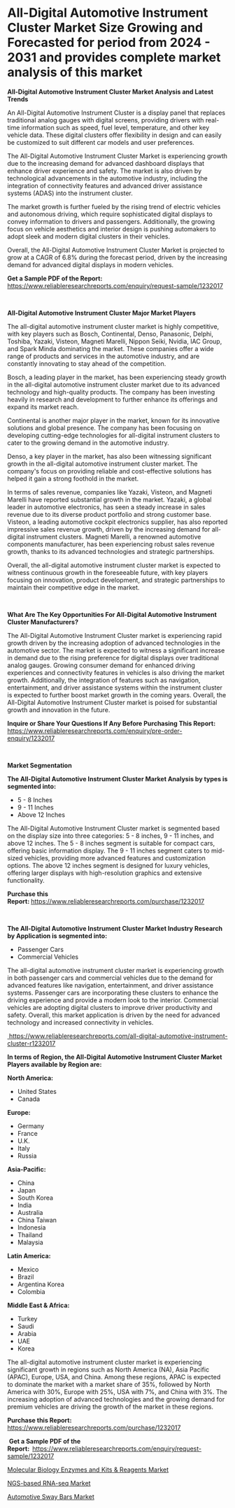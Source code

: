 <p><h1>All-Digital Automotive Instrument Cluster Market Size Growing and Forecasted for period from 2024 - 2031 and provides complete market analysis of this market</h1></p><p><strong>All-Digital Automotive Instrument Cluster Market Analysis and Latest Trends</strong></p>
<p><p>An All-Digital Automotive Instrument Cluster is a display panel that replaces traditional analog gauges with digital screens, providing drivers with real-time information such as speed, fuel level, temperature, and other key vehicle data. These digital clusters offer flexibility in design and can easily be customized to suit different car models and user preferences.</p><p>The All-Digital Automotive Instrument Cluster Market is experiencing growth due to the increasing demand for advanced dashboard displays that enhance driver experience and safety. The market is also driven by technological advancements in the automotive industry, including the integration of connectivity features and advanced driver assistance systems (ADAS) into the instrument cluster.</p><p>The market growth is further fueled by the rising trend of electric vehicles and autonomous driving, which require sophisticated digital displays to convey information to drivers and passengers. Additionally, the growing focus on vehicle aesthetics and interior design is pushing automakers to adopt sleek and modern digital clusters in their vehicles.</p><p>Overall, the All-Digital Automotive Instrument Cluster Market is projected to grow at a CAGR of 6.8% during the forecast period, driven by the increasing demand for advanced digital displays in modern vehicles.</p></p>
<p><strong>Get a Sample PDF of the Report:&nbsp;</strong> <a href="https://www.reliableresearchreports.com/enquiry/request-sample/1232017">https://www.reliableresearchreports.com/enquiry/request-sample/1232017</a></p>
<p>&nbsp;</p>
<p><strong>All-Digital Automotive Instrument Cluster Major Market Players</strong></p>
<p><p>The all-digital automotive instrument cluster market is highly competitive, with key players such as Bosch, Continental, Denso, Panasonic, Delphi, Toshiba, Yazaki, Visteon, Magneti Marelli, Nippon Seiki, Nvidia, IAC Group, and Spark Minda dominating the market. These companies offer a wide range of products and services in the automotive industry, and are constantly innovating to stay ahead of the competition.</p><p>Bosch, a leading player in the market, has been experiencing steady growth in the all-digital automotive instrument cluster market due to its advanced technology and high-quality products. The company has been investing heavily in research and development to further enhance its offerings and expand its market reach.</p><p>Continental is another major player in the market, known for its innovative solutions and global presence. The company has been focusing on developing cutting-edge technologies for all-digital instrument clusters to cater to the growing demand in the automotive industry.</p><p>Denso, a key player in the market, has also been witnessing significant growth in the all-digital automotive instrument cluster market. The company's focus on providing reliable and cost-effective solutions has helped it gain a strong foothold in the market.</p><p>In terms of sales revenue, companies like Yazaki, Visteon, and Magneti Marelli have reported substantial growth in the market. Yazaki, a global leader in automotive electronics, has seen a steady increase in sales revenue due to its diverse product portfolio and strong customer base. Visteon, a leading automotive cockpit electronics supplier, has also reported impressive sales revenue growth, driven by the increasing demand for all-digital instrument clusters. Magneti Marelli, a renowned automotive components manufacturer, has been experiencing robust sales revenue growth, thanks to its advanced technologies and strategic partnerships.</p><p>Overall, the all-digital automotive instrument cluster market is expected to witness continuous growth in the foreseeable future, with key players focusing on innovation, product development, and strategic partnerships to maintain their competitive edge in the market.</p></p>
<p>&nbsp;</p>
<p><strong>What Are The Key Opportunities For All-Digital Automotive Instrument Cluster Manufacturers?</strong></p>
<p><p>The All-Digital Automotive Instrument Cluster market is experiencing rapid growth driven by the increasing adoption of advanced technologies in the automotive sector. The market is expected to witness a significant increase in demand due to the rising preference for digital displays over traditional analog gauges. Growing consumer demand for enhanced driving experiences and connectivity features in vehicles is also driving the market growth. Additionally, the integration of features such as navigation, entertainment, and driver assistance systems within the instrument cluster is expected to further boost market growth in the coming years. Overall, the All-Digital Automotive Instrument Cluster market is poised for substantial growth and innovation in the future.</p></p>
<p><strong>Inquire or Share Your Questions If Any Before Purchasing This Report:</strong> <a href="https://www.reliableresearchreports.com/enquiry/pre-order-enquiry/1232017">https://www.reliableresearchreports.com/enquiry/pre-order-enquiry/1232017</a></p>
<p>&nbsp;</p>
<p><strong>Market Segmentation</strong></p>
<p><strong>The All-Digital Automotive Instrument Cluster Market Analysis by types is segmented into:</strong></p>
<p><ul><li>5 - 8 Inches</li><li>9 - 11 Inches</li><li>Above 12 Inches</li></ul></p>
<p><p>The All-Digital Automotive Instrument Cluster market is segmented based on the display size into three categories: 5 - 8 inches, 9 - 11 inches, and above 12 inches. The 5 - 8 inches segment is suitable for compact cars, offering basic information display. The 9 - 11 inches segment caters to mid-sized vehicles, providing more advanced features and customization options. The above 12 inches segment is designed for luxury vehicles, offering larger displays with high-resolution graphics and extensive functionality.</p></p>
<p><strong>Purchase this Report:&nbsp;</strong><a href="https://www.reliableresearchreports.com/purchase/1232017">https://www.reliableresearchreports.com/purchase/1232017</a></p>
<p>&nbsp;</p>
<p><strong>The All-Digital Automotive Instrument Cluster Market Industry Research by Application is segmented into:</strong></p>
<p><ul><li>Passenger Cars</li><li>Commercial Vehicles</li></ul></p>
<p><p>The all-digital automotive instrument cluster market is experiencing growth in both passenger cars and commercial vehicles due to the demand for advanced features like navigation, entertainment, and driver assistance systems. Passenger cars are incorporating these clusters to enhance the driving experience and provide a modern look to the interior. Commercial vehicles are adopting digital clusters to improve driver productivity and safety. Overall, this market application is driven by the need for advanced technology and increased connectivity in vehicles.</p></p>
<p><a href="https://www.reliableresearchreports.com/all-digital-automotive-instrument-cluster-r1232017">&nbsp;https://www.reliableresearchreports.com/all-digital-automotive-instrument-cluster-r1232017</a></p>
<p><strong>In terms of Region, the All-Digital Automotive Instrument Cluster Market Players available by Region are:</strong></p>
<p>
    <p> <strong> North America: </strong>
        <ul>
            <li>United States</li>
            <li>Canada</li>
        </ul>
        </p> 
    <p> <strong> Europe: </strong>
        <ul>
            <li>Germany</li>
            <li>France</li>
            <li>U.K.</li>
            <li>Italy</li>
            <li>Russia</li>
        </ul>
        </p> 
    <p> <strong> Asia-Pacific: </strong>
        <ul>
            <li>China</li>
            <li>Japan</li>
            <li>South Korea</li>
            <li>India</li>
            <li>Australia</li>
            <li>China Taiwan</li>
            <li>Indonesia</li>
            <li>Thailand</li>
            <li>Malaysia</li>
        </ul>
        </p> 
    <p> <strong> Latin America: </strong>
        <ul>
            <li>Mexico</li>
            <li>Brazil</li>
            <li>Argentina Korea</li>
            <li>Colombia</li>
        </ul>
        </p> 
    <p> <strong> Middle East & Africa: </strong>
        <ul>
            <li>Turkey</li>
            <li>Saudi</li>
            <li>Arabia</li>
            <li>UAE</li>
            <li>Korea</li>
        </ul>
    </p>
    </p>
<p><p>The all-digital automotive instrument cluster market is experiencing significant growth in regions such as North America (NA), Asia Pacific (APAC), Europe, USA, and China. Among these regions, APAC is expected to dominate the market with a market share of 35%, followed by North America with 30%, Europe with 25%, USA with 7%, and China with 3%. The increasing adoption of advanced technologies and the growing demand for premium vehicles are driving the growth of the market in these regions.</p></p>
<p><strong>Purchase this Report: </strong><a href="https://www.reliableresearchreports.com/purchase/1232017">https://www.reliableresearchreports.com/purchase/1232017</a></p>
<p>&nbsp;<strong>Get a Sample PDF of the Report:&nbsp;&nbsp;</strong><a href="https://www.reliableresearchreports.com/enquiry/request-sample/1232017">https://www.reliableresearchreports.com/enquiry/request-sample/1232017</a></p>
<p><strong></strong></p>
<p><p><a href="https://www.linkedin.com/pulse/analyzing-molecular-biology-enzymes-kits-amp-reagents-market-ncb3e">Molecular Biology Enzymes and Kits & Reagents Market</a></p><p><a href="https://www.linkedin.com/pulse/decoding-ngs-based-rna-seq-market-metrics-share-trends-growth-9lwwe">NGS-based RNA-seq Market</a></p><p><a href="https://github.com/thereveren80/Market-Research-Report-List-1/blob/main/automotive-sway-bars-market.md">Automotive Sway Bars Market</a></p></p>
